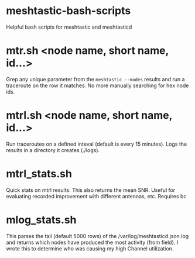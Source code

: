 # meshtastic-bash-scripts
Helpful bash scripts for meshtastic and meshtasticd

# mtr.sh <node name, short name, id...>
Grep any unique parameter from the `meshtastic --nodes` results and run a traceroute on the row it matches. No more manually searching for hex node ids.

# mtrl.sh <node name, short name, id...>
Run traceroutes on a defined inteval (default is every 15 minutes). Logs the results in a directory it creates (./logs).

# mtrl_stats.sh
Quick stats on mtrl results. This also returns the mean SNR. Useful for evaluating recorded improvement with different antennas, etc. Requires bc

# mlog_stats.sh
This parses the tail (default 5000 rows) of the /var/log/meshtasticd.json log and returns which nodes have produced the most activity (from field). I wrote this to determine who was causing my high Channel utilization.
